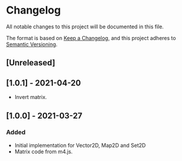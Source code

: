 # Changelog

All notable changes to this project will be documented in this file.

The format is based on [Keep a Changelog](https://keepachangelog.com/en/1.0.0/),
and this project adheres to [Semantic Versioning](https://semver.org/spec/v2.0.0.html).

## [Unreleased]

## [1.0.1] - 2021-04-20
- Invert matrix.

## [1.0.0] - 2021-03-27

### Added
- Initial implementation for Vector2D, Map2D and Set2D
- Matrix code from m4.js.


